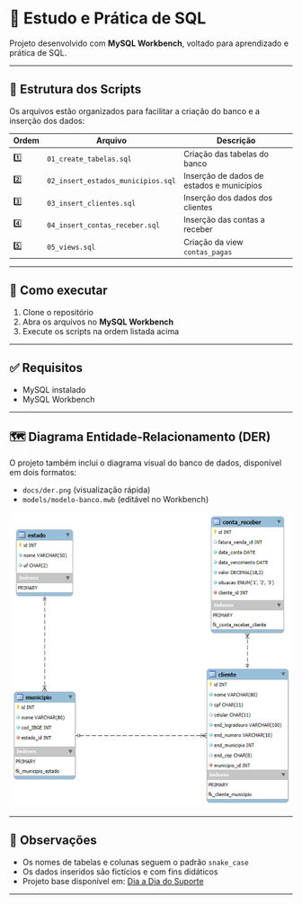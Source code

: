 # 🧠 Estudo e Prática de SQL

Projeto desenvolvido com **MySQL Workbench**, voltado para aprendizado e prática de SQL.

---

## 📂 Estrutura dos Scripts

Os arquivos estão organizados para facilitar a criação do banco e a inserção dos dados:

| Ordem | Arquivo                          | Descrição                                  |
|-------|----------------------------------|--------------------------------------------|
| 1️⃣   | `01_create_tabelas.sql`          | Criação das tabelas do banco               |
| 2️⃣   | `02_insert_estados_municipios.sql` | Inserção de dados de estados e municípios  |
| 3️⃣   | `03_insert_clientes.sql`         | Inserção dos dados dos clientes            |
| 4️⃣   | `04_insert_contas_receber.sql`   | Inserção das contas a receber              |
| 5️⃣   | `05_views.sql`                   | Criação da view `contas_pagas`             |

---

## 🚀 Como executar

1. Clone o repositório
2. Abra os arquivos no **MySQL Workbench**
3. Execute os scripts na ordem listada acima

---

## ✅ Requisitos

- MySQL instalado
- MySQL Workbench

---

## 🗺️ Diagrama Entidade-Relacionamento (DER)

O projeto também inclui o diagrama visual do banco de dados, disponível em dois formatos:

- `docs/der.png` (visualização rápida)
- `models/modelo-banco.mwb` (editável no Workbench)

![DER](docs/der.png)

---

## 📌 Observações

- Os nomes de tabelas e colunas seguem o padrão `snake_case`
- Os dados inseridos são fictícios e com fins didáticos
- Projeto base disponível em: [Dia a Dia do Suporte](https://www.youtube.com/watch?v=p1w_1HSg8BY&list=PLO5rsoBNVkNonB8L7XDZPW_iDzSAyswjZ&index=28)

---
